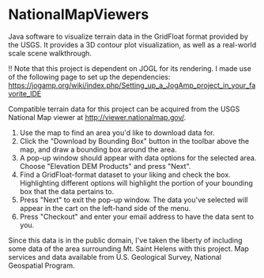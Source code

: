 # NationalMapViewers
Java software to visualize terrain data in the GridFloat format provided by the USGS.
It provides a 3D contour plot visualization, as well as a real-world scale scene walkthrough.

!! Note that this project is dependent on JOGL for its rendering. I made use of the following page to set up the dependencies: https://jogamp.org/wiki/index.php/Setting_up_a_JogAmp_project_in_your_favorite_IDE

Compatible terrain data for this project can be acquired from the USGS National Map viewer at http://viewer.nationalmap.gov/.
1) Use the map to find an area you'd like to download data for.
2) Click the "Download by Bounding Box" button in the toolbar above the map, and draw a bounding box around the area.
3) A pop-up window should appear with data options for the selected area. Choose "Elevation DEM Products" and press "Next".
4) Find a GridFloat-format dataset to your liking and check the box. Highlighting different options will highlight the portion of your bounding box that the data pertains to.
5) Press "Next" to exit the pop-up window. The data you've selected will appear in the cart on the left-hand side of the menu.
6) Press "Checkout" and enter your email address to have the data sent to you.

Since this data is in the public domain, I've taken the liberty of including some data of the area surrounding Mt. Saint Helens with this project.
Map services and data available from U.S. Geological Survey, National Geospatial Program.
